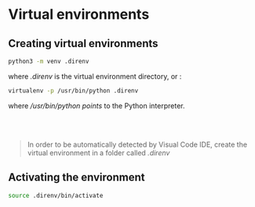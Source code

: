 # Virtual environments

## Creating virtual environments

```bash
python3 -m venv .direnv
```

where *.direnv* is the virtual environment directory, or :

```bash
virtualenv -p /usr/bin/python .direnv
```

where */usr/bin/python points* to the Python interpreter.

</br>
</br>

> In order to be automatically detected by Visual Code IDE, create the virtual environment in a folder called *.direnv*

## Activating the environment

```bash
source .direnv/bin/activate
```
